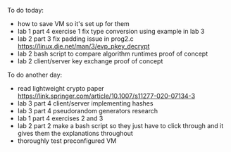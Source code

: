 To do today:
- how to save VM so it's set up for them
- lab 1 part 4 exercise 1 fix type conversion using example in lab 3
- lab 2 part 3 fix padding issue in prog2.c https://linux.die.net/man/3/evp_pkey_decrypt
- lab 2 bash script to compare algorithm runtimes proof of concept
- lab 2 client/server key exchange proof of concept

To do another day:
- read lightweight crypto paper https://link.springer.com/article/10.1007/s11277-020-07134-3
- lab 3 part 4 client/server implementing hashes
- lab 3 part 4 pseudorandom generators research
- lab 1 part 4 exercises 2 and 3
- lab 2 part 2 make a bash script so they just have to click through and it gives them the explanations throughout
- thoroughly test preconfigured VM